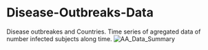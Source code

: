 # Disease-Outbreaks-Data
Disease outbreakes and Countries. Time series of agregated data of number infected subjects along time.
![AA_Data_Summary](https://user-images.githubusercontent.com/7328892/63384376-51523a00-c364-11e9-8af8-ff132eb97ab8.PNG)
